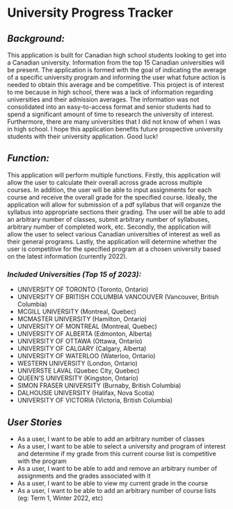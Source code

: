 # **University Progress Tracker**

## *Background:*
This application is built for Canadian high school students looking to get into a
Canadian university. Information from the top 15 Canadian universities will be present. The application is formed with 
the goal of indicating the average of a specific university program and informing the user what future action is needed
to obtain this average and be competitive. This project is of interest to me because in high school,
there was a lack of information regarding universities and their admission averages. 
The information was not consolidated into an easy-to-access format and senior students 
had to spend a significant amount of time to research the university of interest. Furthermore,
there are many universities that I did not know of when I was in high school. I hope this application
benefits future prospective university students with their university application. Good luck! 

## *Function:*
This application will perform multiple functions. Firstly, this application will allow the user to calculate
their overall across grade across multiple courses. In addition, the user will be able to input assignments for each
course and receive the overall grade for the specified course. Ideally, the application will allow for submission
of a pdf syllabus that will organize the syllabus into appropriate sections their grading. The user will be 
able to add an arbitrary number of classes, submit arbitrary number of syllabuses, arbitrary number of completed work, 
etc. Secondly, the application will allow the user to select various Canadian universities of interest as well as their 
general programs. Lastly, the application will determine whether the user is competitive for the specified program at a
chosen university based on the latest information (currently 2022).

### *Included Universities (Top 15 of 2023):*
- UNIVERSITY OF TORONTO (Toronto, Ontario)
- UNIVERSITY OF BRITISH COLUMBIA VANCOUVER (Vancouver, British Columbia)
- MCGILL UNIVERSITY (Montreal, Quebec)
- MCMASTER UNIVERSITY (Hamilton, Ontario)
- UNIVERSITY OF MONTREAL (Montreal, Quebec)
- UNIVERSITY OF ALBERTA (Edmonton, Alberta)
- UNIVERSITY OF OTTAWA (Ottawa, Ontario)
- UNIVERSITY OF CALGARY (Calgary, Alberta)
- UNIVERSITY OF WATERLOO (Waterloo, Ontario)
- WESTERN UNIVERSITY (London, Ontario)
- UNIVERSTE LAVAL (Quebec City, Quebec)
- QUEEN’S UNIVERSITY (Kingston, Ontario)
- SIMON FRASER UNIVERSITY (Burnaby, British Columbia)
- DALHOUSIE UNIVERSITY (Halifax, Nova Scotia)
- UNIVERSITY OF VICTORIA (Victoria, British Columbia)


[//]: # (An example of text with **bold** and *italic* fonts.  )

## *User Stories*
- As a user, I want to be able to add an arbitrary number of classes 
- As a user, I want to be able to select a university and program of interest and determine if my grade from this current course list is competitive with the program
- As a user, I want to be able to add and remove an arbitrary number of assignments and the grades associated with it
- As a user, I want to be able to view my current grade in the course
- As a user, I want to be able to add an arbitrary number of course lists (eg: Term 1, Winter 2022, etc)